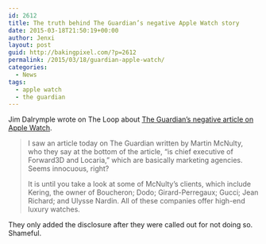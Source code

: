 ```yaml
---
id: 2612
title: The truth behind The Guardian’s negative Apple Watch story
date: 2015-03-18T21:50:19+00:00
author: Jenxi
layout: post
guid: http://bakingpixel.com/?p=2612
permalink: /2015/03/18/guardian-apple-watch/
categories:
  - News
tags:
  - apple watch
  - the guardian
---
```

Jim Dalrymple wrote on The Loop about [The Guardian&#8217;s negative article on Apple Watch](http://www.loopinsight.com/2015/03/11/the-truth-behind-the-guardians-negative-apple-watch-story/).

> I saw an article today on The Guardian written by Martin McNulty, who they say at the bottom of the article, “is chief executive of Forward3D and Locaria,” which are basically marketing agencies. Seems innocuous, right?
> 
> It is until you take a look at some of McNulty’s clients, which include Kering, the owner of Boucheron; Dodo; Girard-Perregaux; Gucci; Jean Richard; and Ulysse Nardin. All of these companies offer high-end luxury watches. 

They only added the disclosure after they were called out for not doing so. Shameful.